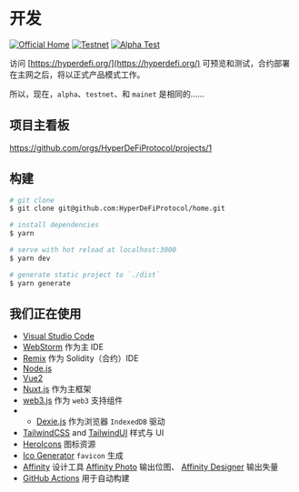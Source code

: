 # 开发

[![Official Home](https://github.com/HyperDeFiProtocol/home/actions/workflows/mainnet.yml/badge.svg)](https://hyperdefi.org/)
[![Testnet](https://github.com/HyperDeFiProtocol/home/actions/workflows/testnet.yml/badge.svg)](https://testnet.hyperdefi.org/)
[![Alpha Test](https://github.com/HyperDeFiProtocol/home/actions/workflows/alpha.yml/badge.svg)](https://alpha.hyperdefi.org/)

访问 [https://hyperdefi.org/](https://hyperdefi.org/) 可预览和测试，合约部署在主网之后，将以正式产品模式工作。

所以，现在，`alpha`、`testnet`、和 `mainet` 是相同的……


## 项目主看板

https://github.com/orgs/HyperDeFiProtocol/projects/1

## 构建

```bash
# git clone
$ git clone git@github.com:HyperDeFiProtocol/home.git

# install dependencies
$ yarn

# serve with hot reload at localhost:3000
$ yarn dev

# generate static project to `./dist`
$ yarn generate
```

## 我们正在使用

- [Visual Studio Code](https://code.visualstudio.com/)
- [WebStorm](https://lp.jetbrains.com/webstorm-ide/) 作为主 IDE
- [Remix](http://remix.ethereum.org/) 作为 Solidity（合约）IDE
- [Node.js](https://nodejs.org/)
- [Vue2](https://vuejs.org/)
- [Nuxt.js](https://nuxtjs.org/) 作为主框架
- [web3.js](https://web3js.readthedocs.io/en/v1.4.0/) 作为 `web3` 支持组件
- - [Dexie.js](https://dexie.org/) 作为浏览器 `IndexedDB` 驱动
- [TailwindCSS](https://tailwindcss.com/) and [TailwindUI](https://tailwindui.com/) 样式与 UI
- [HeroIcons](https://heroicons.com/) 图标资源
- [Ico Generator](https://favicon.io/) `favicon` 生成
- [Affinity](https://affinity.serif.com/) 设计工具
  [Affinity Photo](https://affinity.serif.com/en-gb/photo/) 输出位图、
  [Affinity Designer](https://affinity.serif.com/en-gb/designer/) 输出失量
- [GitHub Actions](https://github.com/features/actions) 用于自动构建
